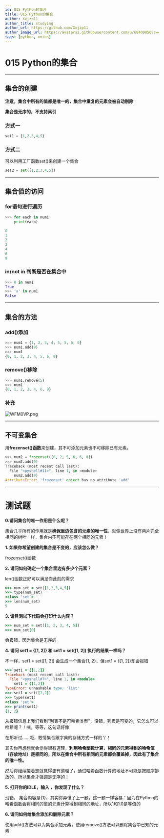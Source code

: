 ```yaml
---
id: 015 Python的集合
title: 015 Python的集合
author: Xxjzp11
author_title: studying
author_url: https://github.com/Xxjzp11
author_image_url: https://avatars2.githubusercontent.com/u/68409850?s=460&u=144d3c818e76fe4b88687db84279fad48b198818&v=4
tags: [python, notes]
---
```


# 015 Python的集合

<!--truncate-->

---------

## 集合的创建 

**注意，集合中所有的值都是唯一的，集合中重复的元素会被自动剔除**

**集合是无序的，不支持索引**

### 方式一

```python
set1 = {1,2,3,4,5}
```

### 方式二

可以利用工厂函数set()来创建一个集合

```python
set2 = set([1,2,3,4,5])
```

--------------

## 集合值的访问

### for语句进行遍历

```python
>>> for each in num1:
	print(each)
	
0
1
2
3
4
6
9
```

### in/not in 判断是否在集合中

```python
>>> 0 in num1
True
>>> 'a' in num1
False
```

--------------------

## 集合的方法

### add()添加

```python
>>> num1 = {1, 2, 3, 4, 5, 5, 6, 0}
>>> num1.add(9)
>>> num1
{0, 1, 2, 3, 4, 5, 6, 9}
```

### remove()移除

```python
>>> num1.remove(5)
>>> num1
{0, 1, 2, 3, 4, 6, 9}
```

### 补充

![WFM0VP.png](https://z3.ax1x.com/2021/07/12/WFM0VP.png)

---------------

## 不可变集合

用**frozenset()函数**来创建，其不可添加元素也不可移除已有元素。

```python
>>> num2 = frozenset([0, 2, 5, 6, 6, 8])
>>> num2.add(9)
Traceback (most recent call last):
  File "<pyshell#11>", line 1, in <module>
    num2.add(9)
AttributeError: 'frozenset' object has no attribute 'add'
```

---------------------------

# 测试题

**0.请问集合的唯一作用是什么呢？**

集合几乎所有的作用就是**确保里边包含的元素的唯一性**，就像世界上没有两片完全相同的树叶一样，集合内不可能存在两个相同的元素！



**1. 如果你希望创建的集合是不变的，应该怎么做？**

frozenset()函数



**2. 请问如何确定一个集合里边有多少个元素？**

len()函数正好可以满足你此刻的需求

```ruby
>>> num_set = set([1,2,3,4,5])
>>> type(num_set)
<class 'set'>
>>> len(num_set)
5
```



**3. 请目测以下代码会打印什么内容？**

```ruby
>>> num_set = set([1, 2, 3, 4, 5])
>>> num_set[0]
```

会报错，因为集合是无序的



**4. 请问 set1 = {[1, 2]} 和 set1 = set([1, 2]) 执行的结果一样吗？**

不一样，set1 = set([1, 2]) 会生成一个集合{1, 2}，但set1 = {[1, 2]}却会报错

```ruby
>>> set1 = {[1,2]}
Traceback (most recent call last):
  File "<pyshell#7>", line 1, in <module>
    set1 = {[1,2]}
TypeError: unhashable type: 'list'
>>> set1 = set([1,2])
>>> type(set1)
<class 'set'>
>>> print(set1)
{1, 2}
```

从报错信息上我们看到“列表不是可哈希类型”，没错，列表是可变的，它怎么可以哈希呢？！咦，等等，这句话好像

在那听过……呃，敢情集合跟字典的存储方式一样的丫！

其实你再想想就会觉得很有道理，**利用哈希函数计算，相同的元素得到的哈希值（存放地址）是相同的，所以在集合中所有相同的元素都会覆盖掉，因此有了集合的唯一性。**

然后你继续接着想就觉得更有道理了，通过哈希函数计算的地址不可能是按顺序排放的，所以集合才强调是无序的！



**5. 打开你的IDLE，输入 ，你发现了什么？**

没错， 集合内容是{1}，其实你弄懂了上一题，这一题一样容易：因为在Python的哈希函数会将相同的值的元素计算得到相同的地址，所以1和1.0是等值的



**6. 请问如何给集合添加和删除元素？**

使用add()方法可以为集合添加元素，使用remove()方法可以删除集合中已知的元素